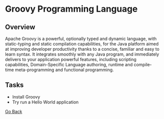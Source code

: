 # Groovy Programming Language
## Overview
Apache Groovy is a powerful, optionally typed and dynamic language, with static-typing and static compilation capabilities, for the Java platform aimed at improving developer productivity thanks to a concise, familiar and easy to learn syntax.
It integrates smoothly with any Java program, and immediately delivers to your application powerful features, including scripting capabilities, Domain-Specific Language authoring, runtime and compile-time meta-programming and functional programming.

## Tasks
- Install Groovy
- Try run a Hello World application

[Go Back](../)
